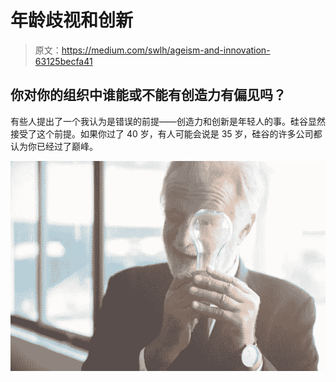# 年龄歧视和创新

> 原文：<https://medium.com/swlh/ageism-and-innovation-63125becfa41>

## 你对你的组织中谁能或不能有创造力有偏见吗？

有些人提出了一个我认为是错误的前提——创造力和创新是年轻人的事。硅谷显然接受了这个前提。如果你过了 40 岁，有人可能会说是 35 岁，硅谷的许多公司都认为你已经过了巅峰。

![](img/d2eea7f81e2f6d2ab569e7ed9547e01a.png)